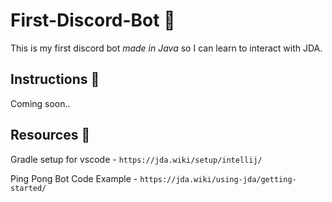 # First-Discord-Bot 🤖
This is my first discord bot *made in Java* so I can learn to interact with JDA.

## Instructions 📄
Coming soon..

## Resources 🧠
Gradle setup for vscode - ```https://jda.wiki/setup/intellij/``` 

Ping Pong Bot Code Example - ```https://jda.wiki/using-jda/getting-started/```